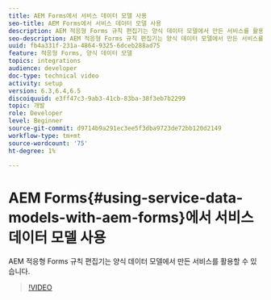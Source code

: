 ```yaml
---
title: AEM Forms에서 서비스 데이터 모델 사용
seo-title: AEM Forms에서 서비스 데이터 모델 사용
description: AEM 적응형 Forms 규칙 편집기는 양식 데이터 모델에서 만든 서비스를 활용할 수 있습니다.
seo-description: AEM 적응형 Forms 규칙 편집기는 양식 데이터 모델에서 만든 서비스를 활용할 수 있습니다.
uuid: fb4a331f-231a-4864-9325-6dceb288ad75
feature: 적응형 Forms, 양식 데이터 모델
topics: integrations
audience: developer
doc-type: technical video
activity: setup
version: 6.3,6.4,6.5
discoiquuid: e3ff47c3-9ab3-41cb-83ba-38f3eb7b2299
topic: 개발
role: Developer
level: Beginner
source-git-commit: d9714b9a291ec3ee5f3dba9723de72bb120d2149
workflow-type: tm+mt
source-wordcount: '75'
ht-degree: 1%

---
```



# AEM Forms{#using-service-data-models-with-aem-forms}에서 서비스 데이터 모델 사용

AEM 적응형 Forms 규칙 편집기는 양식 데이터 모델에서 만든 서비스를 활용할 수 있습니다.

>[!VIDEO](https://video.tv.adobe.com/v/17739/?quality=9&learn=on)

